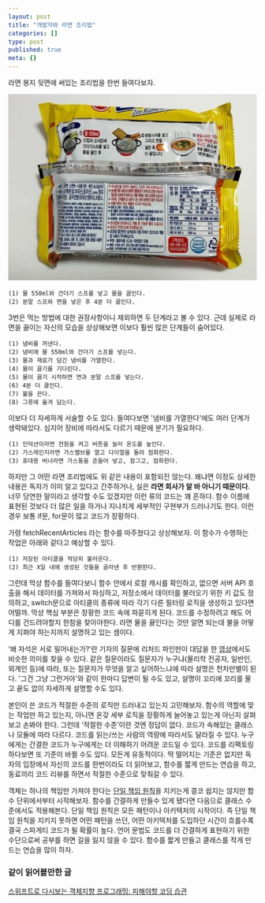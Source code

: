 ```yaml
---
layout: post
title: "개발자와 라면 조리법"
categories: []
type: post
published: true
meta: {}
---
```


라면 봉지 뒷면에 써있는 조리법을 한번 들여다보자.

<img src="/assets/posts/ramyun.jpeg" />

```
(1) 물 550ml와 건더기 스프를 넣고 물을 끓인다.
(2) 분말 스프와 면을 넣은 후 4분 더 끓인다.
```

3번은 먹는 방법에 대한 권장사항이니 제외하면 두 단계라고 볼 수 있다. 근데 실제로 라면을 끓이는 자신의 모습을 상상해보면 이보다 훨씬 많은 단계들이 숨어있다.

```
(1) 냄비를 꺼낸다.
(2) 냄비에 물 550ml와 건더기 스프를 넣는다.
(3) 물과 재료가 담긴 냄비를 가열한다.
(4) 물이 끓기를 기다린다.
(5) 물이 끓기 시작하면 면과 분말 스프를 넣는다.
(6) 4분 더 끓인다.
(7) 불을 끈다.
(8) 그릇에 옮겨 담는다.
```

이보다 더 자세하게 서술할 수도 있다. 들여다보면 '냄비를 가열한다'에도 여러 단계가 생략돼있다. 심지어 장비에 따라서도 다르기 때문에 분기가 필요하다.

```
(1) 인덕션이라면 전원을 켜고 버튼을 눌러 온도를 높인다.
(2) 가스레인지라면 가스밸브를 열고 다이얼을 돌려 점화한다.
(3) 휴대용 버너라면 가스통을 흔들어 넣고, 잠그고, 점화한다.
```

하지만 그 어떤 라면 조리법에도 위 같은 내용이 포함되진 않는다. 왜냐면 이정도 상세한 내용은 독자가 이미 알고 있다고 간주하거나, 실은 **라면 회사가 알 바 아니기 때문이다**. 너무 당연한 말이라고 생각할 수도 있겠지만 이런 류의 코드는 꽤 흔하다. 함수 이름에 표현된 것보다 더 많은 일을 하거나 지나치게 세부적인 구현부가 드러나기도 한다. 이런 경우 보통 if문, for문이 많고 코드가 장황하다. 

가령 fetchRecentArticles 라는 함수를 마주쳤다고 상상해보자. 이 함수가 수행하는 작업은 아래와 같다고 예상할 수 있다.

```
(1) 저장된 아티클을 적당히 불러온다.
(2) 최근 X일 내에 생성된 것들을 골라낸 후 반환한다.
```

그런데 막상 함수를 들여다보니 함수 안에서 로컬 캐시를 확인하고, 없으면 서버 API 호출을 해서 데이터를 가져와서 파싱하고, 저장소에서 데이터를 불러오기 위한 키 값도 정의하고, switch문으로 아티클의 종류에 따라 각기 다른 필터링 로직을 생성하고 있다면 어떨까. 막상 핵심 부분은 장황한 코드 속에 파묻히게 된다. 코드를 수정하려고 해도 어디를 건드려야할지 한참을 찾아야한다. 라면 물을 끓인다는 것만 알면 되는데 불을 어떻게 지펴야 하는지까지 설명하고 있는 셈이다.

‘왜 자석은 서로 밀어내는가?’란 기자의 질문에 리처드 파인만이 대답을 한 [영상](https://youtu.be/3smc7jbUPiE)에서도 비슷한 의미를 찾을 수 있다. 같은 질문이라도 질문자가 누구냐(물리학 전공자, 일반인, 외계인 등)에 따라, 또는 질문자가 무엇을 알고 싶어하느냐에 따라 설명은 천차만별이 된다. '그건 그냥 그런거야'와 같이 한마디 답변이 될 수도 있고, 설명이 꼬리에 꼬리를 물고 끝도 없이 자세하게 설명할 수도 있다.

본인이 쓴 코드가 적절한 수준의 로직만 드러내고 있는지 고민해보자. 함수의 역할에 맞는 작업만 하고 있는지, 아니면 온갖 세부 로직을 장황하게 늘어놓고 있는게 아닌지 살펴보고 손봐야 한다. 그런데 ‘적절한 수준’이란 것엔 정답이 없다. 코드가 속해있는 클래스나 모듈에 따라 다르다. 코드를 읽는/쓰는 사람의 역량에 따라서도 달라질 수 있다. 누구에게는 간결한 코드가 누구에게는 더 이해하기 어려운 코드일 수 있다. 코드를 리팩토링 하다보면 또 기준이 바뀔 수도 있다. 모든게 유동적이다. 딱 떨어지는 기준은 없지만 독자의 입장에서 자신의 코드를 한번이라도 더 읽어보고, 함수를 짧게 만드는 연습을 하고, 동료끼리 코드 리뷰를 하면서 적절한 수준으로 맞춰갈 수 있다.

객체는 하나의 책임만 가져야 한다는 [단일 책임 원칙](https://ko.wikipedia.org/wiki/단일_책임_원칙)을 지키는게 결코 쉽지는 않지만 함수 단위에서부터 시작해보자. 함수를 간결하게 만들수 있게 됐다면 다음으로 클래스 수준에서도 적용해본다. 단일 책임 원칙은 모든 패턴이나 아키텍처의 시작이다. 즉 단일 책임 원칙을 지키지 못하면 어떤 패턴을 쓰던, 어떤 아키텍처를 도입하던 시간이 흐를수록 결국 스파게티 코드가 될 확률이 높다. 언어 문법도 코드를 더 간결하게 표현하기 위한 수단으로써 공부를 하면 길을 잃지 않을 수 있다. 함수를 짧게 만들고 클래스를 작게 만드는 연습을 많이 하자.

### 같이 읽어볼만한 글

[스위프트로 다시보는 객체지향 프로그래밍: 피해야할 코딩 습관](https://soojin.ro/blog/solid-principles-in-swift)